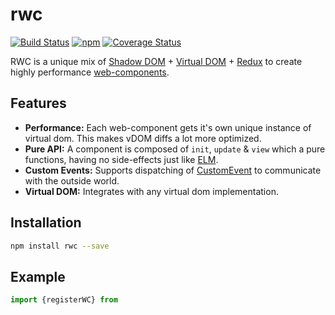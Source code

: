 # rwc
[![Build Status](https://travis-ci.org/tusharmath/rwc.svg?branch=master)](https://travis-ci.org/tusharmath/rwc)
[![npm](https://img.shields.io/npm/v/rwc.svg)](https://www.npmjs.com/package/rwc)
[![Coverage Status](https://coveralls.io/repos/github/tusharmath/rwc/badge.svg)](https://coveralls.io/github/tusharmath/rwc)

RWC is a unique mix of [Shadow DOM] + [Virtual DOM] + [Redux] to create highly performance [web-components].

[Shadow DOM]:     http://www.html5rocks.com/en/tutorials/webcomponents/shadowdom/
[Virtual DOM]:    https://github.com/paldepind/snabbdom
[Redux]:          redux.js.org
[web-components]: http://www.html5rocks.com/en/tutorials/webcomponents/shadowdom/

## Features
 - **Performance:** Each web-component gets it's own unique instance of virtual dom. This makes vDOM diffs a lot more optimized.
 - **Pure API:** A component is composed of `init`, `update` & `view` which a pure functions, having no side-effects just like [ELM].
 - **Custom Events:** Supports dispatching of [CustomEvent] to communicate with the outside world.
 - **Virtual DOM:** Integrates with any virtual dom implementation.
   
[ELM]:         elm-lang.org
[CustomEvent]: https://developer.mozilla.org/en/docs/Web/API/CustomEvent

## Installation

```bash
npm install rwc --save
```

## Example

```js
import {registerWC} from  
```

